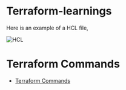 # Terraform-learnings


Here is an example of a HCL file,


![HCL](https://user-images.githubusercontent.com/98219227/196745350-27fc9c85-2972-45f1-8cd5-1bfa6e13d83d.png)


# Terraform Commands

- [Terraform Commands](https://github.com/NavedtheDev/Terraform-learnings/blob/64440c56e5b1544f4788faa4b445ae91a479d0d1/Terraform%20Commands/README.md)
